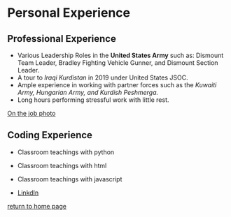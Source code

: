 # Personal Experience

## Professional Experience
* Various Leadership Roles in the **United States Army** such as: Dismount Team Leader, Bradley Fighting Vehicle Gunner, and Dismount Section Leader.
* A tour to *Iraqi Kurdistan* in 2019 under United States JSOC.
* Ample experience in working with partner forces such as the *Kuwaiti Army, Hungarian Army, and Kurdish Peshmerga.*
* Long hours performing stressful work with little rest.

[On the job photo](https://github.com/alexfranklin53/Midterm-project/blob/main/Screen%20Shot%202022-01-31%20at%206.39.47%20PM%20(2).png)



## Coding Experience
* Classroom teachings with python
* Classroom teachings with html
* Classroom teachings with javascript

* [LinkdIn](https://www.linkedin.com/in/alex-franklin-527a4020a)

[return to home page](./README.md)
